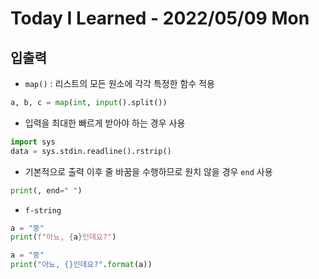 # Today I Learned - 2022/05/09 Mon

## 입출력
- `map()` : 리스트의 모든 원소에 각각 특정한 함수 적용
```python
a, b, c = map(int, input().split())
```

- 입력을 최대한 빠르게 받아야 하는 경우 사용
```python
import sys
data = sys.stdin.readline().rstrip()
```

- 기본적으로 출력 이후 줄 바꿈을 수행하므로 원치 않을 경우 `end` 사용
```python
print(, end=" ")
```

- `f-string`
```python
a = "뚱"
print(f"아뇨, {a}인데요?")
```

```python
a = "뚱"
print("아뇨, {}인데요?".format(a))
```
